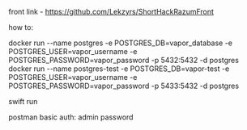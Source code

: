 front link - https://github.com/Lekzyrs/ShortHackRazumFront

how to:

docker run --name postgres -e POSTGRES_DB=vapor_database
-e POSTGRES_USER=vapor_username
-e POSTGRES_PASSWORD=vapor_password
-p 5432:5432 -d postgres docker run --name postgres-test -e POSTGRES_DB=vapor-test
-e POSTGRES_USER=vapor_username
-e POSTGRES_PASSWORD=vapor_password
-p 5433:5432 -d postgres

swift run

postman basic auth: admin password
